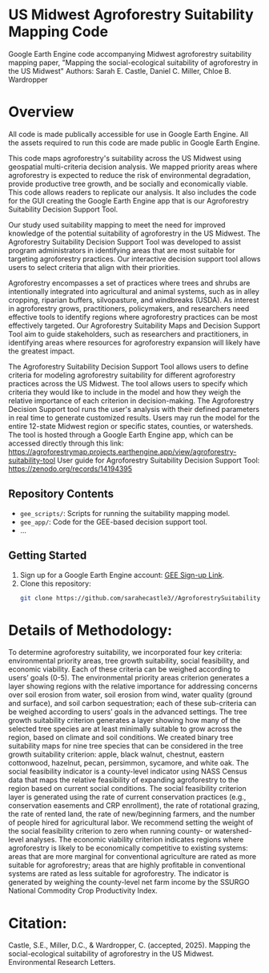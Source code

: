 # US Midwest Agroforestry Suitability Mapping Code
Google Earth Engine code accompanying Midwest agroforestry suitability mapping paper, "Mapping the social-ecological suitability of agroforestry in the US Midwest"
Authors: Sarah E. Castle, Daniel C. Miller, Chloe B. Wardropper

# Overview 
All code is made publically accessible for use in Google Earth Engine. All the assets required to run this code are made public in Google Earth Engine.

This code maps agroforestry's suitability across the US Midwest using geospatial multi-criteria decision analysis. We mapped priority areas where agroforestry is expected to reduce the risk of environmental degradation, provide productive tree growth, and be socially and economically viable. This code allows readers to replicate our analysis. It also includes the code for the GUI creating the Google Earth Engine app that is our Agroforestry Suitability Decision Support Tool. 

Our study used suitability mapping to meet the need for improved knowledge of the potential suitability of agroforestry in the US Midwest. The Agroforestry Suitability Decision Support Tool was developed to assist program administrators in identifying areas that are most suitable for targeting agroforestry practices. Our interactive decision support tool allows users to select criteria that align with their priorities.

Agroforestry encompasses a set of practices where trees and shrubs are intentionally integrated into agricultural and animal systems, such as in alley cropping, riparian buffers, silvopasture, and windbreaks (USDA). As interest in agroforestry grows, practitioners, policymakers, and researchers need effective tools to identify regions where agroforestry practices can be most effectively targeted. Our  Agroforestry Suitability Maps and Decision Support Tool aim to guide stakeholders, such as researchers and practitioners, in identifying areas where resources for agroforestry expansion will likely have the greatest impact. 

The Agroforestry Suitability Decision Support Tool allows users to define criteria for modeling agroforestry suitability for different agroforestry practices across the US Midwest. The tool allows users to specify which criteria they would like to include in the model and how they weigh the relative importance of each criterion in decision-making. The Agroforestry Decision Support tool runs the user's analysis with their defined parameters in real time to generate customized results. Users may run the model for the entire 12-state Midwest region or specific states, counties, or watersheds. The tool is hosted through a Google Earth Engine app, which can be accessed directly through this link: https://agroforestrymap.projects.earthengine.app/view/agroforestry-suitability-tool 
User guide for Agroforestry Suitability Decision Support Tool: https://zenodo.org/records/14194395

## Repository Contents
- `gee_scripts/`: Scripts for running the suitability mapping model.
- `gee_app/`: Code for the GEE-based decision support tool.
- ...

## Getting Started
1. Sign up for a Google Earth Engine account: [GEE Sign-up Link](https://earthengine.google.com/).
2. Clone this repository:
   ```bash
   git clone https://github.com/sarahecastle3//AgroforestrySuitability_Published.git
   
# Details of Methodology:
To determine agroforestry suitability, we incorporated four key criteria: environmental priority areas, tree growth suitability, social feasibility, and economic viability. Each of these criteria can be weighed according to users’ goals (0-5). The environmental priority areas criterion generates a layer showing regions with the relative importance for addressing concerns over soil erosion from water, soil erosion from wind, water quality (ground and surface), and soil carbon sequestration; each of these sub-criteria can be weighed according to users’ goals in the advanced settings. The tree growth suitability criterion generates a layer showing how many of the selected tree species are at least minimally suitable to grow across the region, based on climate and soil conditions. We created binary tree suitability maps for nine tree species that can be considered in the tree growth suitability criterion: apple, black walnut, chestnut, eastern cottonwood, hazelnut, pecan, persimmon, sycamore, and white oak. The social feasibility indicator is a county-level indicator using NASS Census data that maps the relative feasibility of expanding agroforestry to the region based on current social conditions. The social feasibility criterion layer is generated using the rate of current conservation practices (e.g., conservation easements and CRP enrollment), the rate of rotational grazing, the rate of rented land, the rate of new/beginning farmers, and the number of people hired for agricultural labor. We recommend setting the weight of the social feasibility criterion to zero when running county- or watershed-level analyses. The economic viability criterion indicates regions where agroforestry is likely to be economically competitive to existing systems: areas that are more marginal for conventional agriculture are rated as more suitable for agroforestry; areas that are highly profitable in conventional systems are rated as less suitable for agroforestry. The indicator is generated by weighing the county-level net farm income by the SSURGO National Commodity Crop Productivity Index.   

# Citation: 
Castle, S.E., Miller, D.C., & Wardropper, C. (accepted, 2025). Mapping the social-ecological suitability of agroforestry in the US Midwest. Environmental Research Letters.
